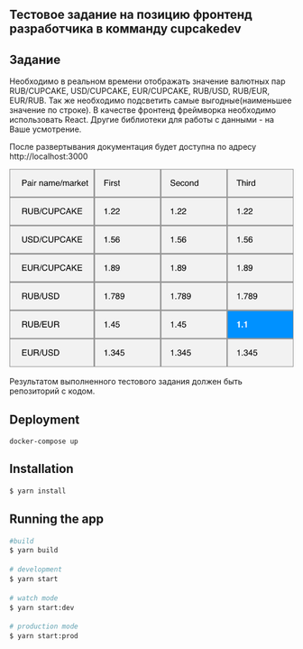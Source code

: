 ## Тестовое задание на позицию фронтенд разработчика в комманду cupcakedev

## Задание

Необходимо в реальном времени отображать значение валютных пар RUB/CUPCAKE, USD/CUPCAKE, EUR/CUPCAKE, RUB/USD, RUB/EUR, EUR/RUB. Так же необходимо подсветить самые выгодные(наименьшее значение по строке). В качестве фронтенд фреймворка необходимо использовать React. Другие библиотеки для работы с данными - на Ваше усмотрение.  

После развертывания документация будет доступна по адресу http://localhost:3000


![Мокап](./design_mockup_exported.png)

Результатом выполненного тестового задания должен быть репозиторий с кодом.

## Deployment
```
docker-compose up
```

## Installation

```bash
$ yarn install
```

## Running the app

```bash
#build
$ yarn build

# development
$ yarn start

# watch mode
$ yarn start:dev

# production mode
$ yarn start:prod
```
